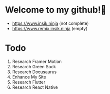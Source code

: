 # Welcome to my github!👋

- https://www.insik.ninja (not complete)
- https://www.remix.insik.ninja (empty)


# Todo
1. Research Framer Motion
2. Research Green Sock
5. Research Docusaurus
6. Enhance My Site
7. Research Flutter
8. Research React Native 
